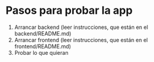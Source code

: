 # Pasos para probar la app
1. Arrancar backend (leer instrucciones, que están en el backend/README.md)
2. Arrancar frontend (leer instrucciones, que están en el frontend/README.md)
3. Probar lo que quieran
